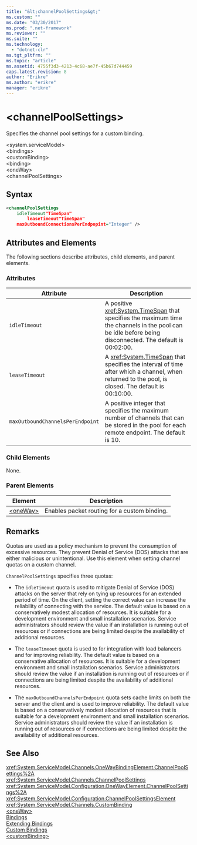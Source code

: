 ```yaml
---
title: "&lt;channelPoolSettings&gt;"
ms.custom: ""
ms.date: "03/30/2017"
ms.prod: ".net-framework"
ms.reviewer: ""
ms.suite: ""
ms.technology: 
  - "dotnet-clr"
ms.tgt_pltfrm: ""
ms.topic: "article"
ms.assetid: 4755f3d3-4213-4c68-ae7f-45b67d744459
caps.latest.revision: 8
author: "Erikre"
ms.author: "erikre"
manager: "erikre"
---
```

# &lt;channelPoolSettings&gt;
Specifies the channel pool settings for a custom binding.  
  
 \<system.serviceModel>  
\<bindings>  
\<customBinding>  
\<binding>  
\<oneWay>  
\<channelPoolSettings>  
  
## Syntax  
  
```xml  
<channelPoolSettings  
    idleTimeout"TimeSpan"  
        leaseTimeout"TimeSpan"  
    maxOutboundConnectionsPerEndpopint="Integer" />  
```  
  
## Attributes and Elements  
 The following sections describe attributes, child elements, and parent elements.  
  
### Attributes  
  
|Attribute|Description|  
|---------------|-----------------|  
|`idleTimeout`|A positive <xref:System.TimeSpan> that specifies the maximum time the channels in the pool can be idle before being disconnected. The default is 00:02:00.|  
|`leaseTimeout`|A <xref:System.TimeSpan> that specifies the interval of time after which a channel, when returned to the pool, is closed. The default is 00:10:00.|  
|`maxOutboundChannelsPerEndpoint`|A positive integer that specifies the maximum number of channels that can be stored in the pool for each remote endpoint. The default is 10.|  
  
### Child Elements  
 None.  
  
### Parent Elements  
  
|Element|Description|  
|-------------|-----------------|  
|[\<oneWay>](../../../../../docs/framework/configure-apps/file-schema/wcf/oneway.md)|Enables packet routing for a custom binding.|  
  
## Remarks  
 Quotas are used as a policy mechanism to prevent the consumption of excessive resources. They prevent Denial of Service (DOS) attacks that are either malicious or unintentional. Use this element when setting channel quotas on a custom channel.  
  
 `ChannelPoolSettings` specifies three quotas:  
  
-   The `idleTimeout` quota is used to mitigate Denial of Service (DOS) attacks on the server that rely on tying up resources for an extended period of time. On the client, setting the correct value can increase the reliability of connecting with the service. The default value is based on a conservatively modest allocation of resources. It is suitable for a development environment and small installation scenarios. Service administrators should review the value if an installation is running out of resources or if connections are being limited despite the availability of additional resources.  
  
-   The `leaseTimeout` quota is used to for integration with load balancers and for improving reliability. The default value is based on a conservative allocation of resources. It is suitable for a development environment and small installation scenarios. Service administrators should review the value if an installation is running out of resources or if connections are being limited despite the availability of additional resources.  
  
-   The `maxOutboundChannelsPerEndpoint` quota sets cache limits on both the server and the client and is used to improve reliability. The default value is based on a conservatively modest allocation of resources that is suitable for a development environment and small installation scenarios. Service administrators should review the value if an installation is running out of resources or if connections are being limited despite the availability of additional resources.  
  
## See Also  
 <xref:System.ServiceModel.Channels.OneWayBindingElement.ChannelPoolSettings%2A>   
 <xref:System.ServiceModel.Channels.ChannelPoolSettings>   
 <xref:System.ServiceModel.Configuration.OneWayElement.ChannelPoolSettings%2A>   
 <xref:System.ServiceModel.Configuration.ChannelPoolSettingsElement>   
 <xref:System.ServiceModel.Channels.CustomBinding>   
 [\<oneWay>](../../../../../docs/framework/configure-apps/file-schema/wcf/oneway.md)   
 [Bindings](../../../../../docs/framework/wcf/bindings.md)   
 [Extending Bindings](../../../../../docs/framework/wcf/extending/extending-bindings.md)   
 [Custom Bindings](../../../../../docs/framework/wcf/extending/custom-bindings.md)   
 [\<customBinding>](../../../../../docs/framework/configure-apps/file-schema/wcf/custombinding.md)

